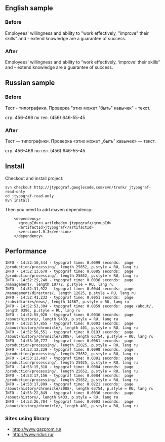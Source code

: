 ## English sample ##

### Before ###

Employees' willingness and ability to "work effectively, "improve" their skills" and - extend knowledge are a guarantee of success.

### After ###

Employees' willingness and ability to “work effectively, ‘improve’ their skills” and – extend knowledge are a guarantee of success.

## Russian sample ##

### Before ###

Тест - типографики.
Проверка "этих может "быть" кавычек" - текст.

стр. 456-466 по тел. (456) 646-55-45


### After ###

Тест — типографики.
Проверка «этих может „быть” кавычек» — текст.

стр. 456–466 по тел. (456) 646-55-45

## Install ##

Checkout and install project:
```
svn checkout http://jtypograf.googlecode.com/svn/trunk/ jtypograf-read-only
cd jtypograf-read-only
mvn install
```

Then you need to add maven dependency:
```
    <dependency>
      <groupId>ru.artlebedev.jtypograf</groupId>
      <artifactId>jtypograf</artifactId>
      <version>1.0.3</version>
    </dependency>
```

## Performance ##
```
INFO - 14:52:10,544 - typograf time: 0.0099 seconds:  page /production/processing/, length 25652, p.style = RU, lang ru
INFO - 14:52:13,670 - typograf time: 0.0085 seconds:  page /production/processing/, length 25652, p.style = RU, lang ru
INFO - 14:52:29,240 - typograf time: 0.0036 seconds:  page /management/, length 10772, p.style = RU, lang ru
INFO - 14:52:31,922 - typograf time: 0.0044 seconds:  page /management/directors/, length 12625, p.style = RU, lang ru
INFO - 14:52:41,232 - typograf time: 0.0051 seconds:  page /subsidiaries/news/, length 14567, p.style = RU, lang ru
INFO - 14:52:53,304 - typograf time: 0.0059 seconds:  page /about/, length 9396, p.style = RU, lang ru
INFO - 14:52:55,920 - typograf time: 0.0036 seconds:  page /about/history/, length 9433, p.style = RU, lang ru
INFO - 14:52:57,855 - typograf time: 0.0003 seconds:  page /about/history/chronicle/, length 401, p.style = RU, lang ru
INFO - 14:52:58,551 - typograf time: 0.0193 seconds:  page /about/history/chronicle/2008/, length 63754, p.style = RU, lang ru
INFO - 14:53:10,777 - typograf time: 0.0081 seconds:  page /production/processing/, length 25025, p.style = RU, lang ru
INFO - 14:53:12,229 - typograf time: 0.0098 seconds:  page /production/processing/, length 25652, p.style = RU, lang ru
INFO - 14:53:13,487 - typograf time: 0.0081 seconds:  page /production/processing/, length 25025, p.style = RU, lang ru
INFO - 14:53:15,318 - typograf time: 0.0084 seconds:  page /production/processing/, length 25652, p.style = RU, lang ru
INFO - 14:53:17,156 - typograf time: 0.0084 seconds:  page /production/processing/, length 25652, p.style = RU, lang ru
INFO - 14:53:17,809 - typograf time: 0.0221 seconds:  page /about/history/chronicle/2008/, length 63754, p.style = RU, lang ru
INFO - 14:53:22,849 - typograf time: 0.0036 seconds:  page /about/history/, length 9433, p.style = RU, lang ru
INFO - 14:53:26,704 - typograf time: 0.0003 seconds:  page /about/history/chronicle/, length 401, p.style = RU, lang ru
```

### Sites using library ###
  * http://www.gazprom.ru/
  * http://www.ridus.ru/